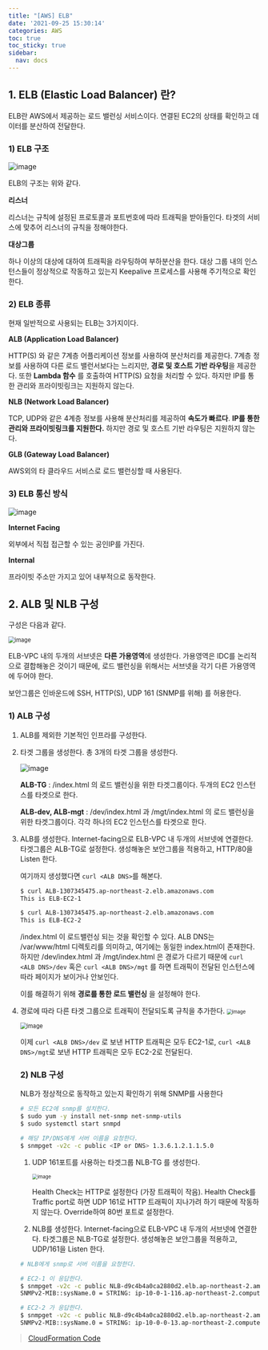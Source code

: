 ```yaml
---
title: "[AWS] ELB"
date: '2021-09-25 15:30:14'
categories: AWS
toc: true
toc_sticky: true
sidebar:
  nav: docs
---
```

## 1. ELB (Elastic Load Balancer) 란?

ELB란 AWS에서 제공하는 로드 밸런싱 서비스이다. 연결된 EC2의 상태를 확인하고 데이터를 분산하여 전달한다.



### 1) ELB 구조

![image](https://user-images.githubusercontent.com/60495897/134759839-4ee32345-d41e-43ed-a3a2-dd0a81301f5e.png)

ELB의 구조는 위와 같다.

**리스너**

리스너는 규칙에 설정된 프로토콜과 포트번호에 따라 트래픽을 받아들인다. 타겟의 서비스에 맞추어 리스너의 규칙을 정해야한다.

**대상그룹**

하나 이상의 대상에 대하여 트래픽을 라우팅하여 부하분산을 한다. 대상 그룹 내의 인스턴스들이 정상적으로 작동하고 있는지 Keepalive 프로세스를 사용해 주기적으로 확인한다. 



### 2) ELB 종류

현재 일반적으로 사용되는 ELB는 3가지이다.

**ALB (Application Load Balancer)**

HTTP(S) 와 같은 7계층 어플리케이션 정보를 사용하여 분산처리를 제공한다. 7계층 정보를 사용하여 다른 로드 밸런서보다는 느리지만, **경로 및 호스트 기반 라우팅**을 제공한다. 또한 **Lambda 함수** 를 호출하여 HTTP(S) 요청을 처리할 수 있다. 하지만 IP를 통한 관리와 프라이빗링크는 지원하지 않는다. 



**NLB (Network Load Balancer)**

TCP, UDP와 같은 4계층 정보를 사용해 분산처리를 제공하여 **속도가 빠르다**. **IP를 통한 관리와 프라이빗링크를 지원한다.** 하지만 경로 및 호스트 기반 라우팅은 지원하지 않는다. 



**GLB (Gateway Load Balancer)**

AWS외의 타 클라우드 서비스로 로드 밸런싱할 때  사용된다.



### 3) ELB 통신 방식

![image](https://user-images.githubusercontent.com/60495897/134760158-e4ff5e41-b6ea-41a8-9d35-f964316741a5.png)

**Internet Facing**

외부에서 직접 접근할 수 있는 공인IP를 가진다.



**Internal**

프라이빗 주소만 가지고 있어 내부적으로 동작한다.


## 2. ALB 및 NLB 구성

구성은 다음과 같다.

<img src="https://user-images.githubusercontent.com/60495897/134762943-398a6855-ae64-4093-a0d0-4a0de7f2d857.png" alt="image" style="zoom:80%;" />

ELB-VPC 내의 두개의 서브넷은 **다른 가용영역**에 생성한다. 가용영역은 IDC를 논리적으로 결합해놓은 것이기 때문에, 로드 밸런싱을 위해서는 서브넷을 각기 다른 가용영역에 두어야 한다.

보안그룹은 인바운드에 SSH, HTTP(S), UDP 161 (SNMP를 위해) 를 허용한다.



### 1) ALB 구성



1. ALB를 제외한 기본적인 인프라를 구성한다.

2. 타겟 그룹을 생성한다. 총 3개의 타겟 그룹을 생성한다.

   ![image](https://user-images.githubusercontent.com/60495897/134763054-d451c0c6-1f1e-4833-a6e9-2259606950e9.png)

   **ALB-TG** : /index.html 의 로드 밸런싱을 위한 타겟그룹이다. 두개의 EC2 인스턴스를 타겟으로 한다.

   **ALB-dev, ALB-mgt** : /dev/index.html 과 /mgt/index.html 의 로드 밸런싱을 위한 타겟그룹이다. 각각 하나의 EC2 인스턴스를 타겟으로 한다. 

3. ALB를 생성한다. Internet-facing으로 ELB-VPC 내 두개의 서브넷에 연결한다. 타겟그룹은 ALB-TG로 설정한다. 생성해놓은 보안그룹을 적용하고, HTTP/80을 Listen 한다.

   여기까지 생성했다면 ```curl <ALB DNS>```를 해본다.

   ```bash
   $ curl ALB-1307345475.ap-northeast-2.elb.amazonaws.com
   This is ELB-EC2-1
   
   $ curl ALB-1307345475.ap-northeast-2.elb.amazonaws.com
   This is ELB-EC2-2
   ```

   /index.html 이 로드밸런싱 되는 것을 확인할 수 있다. ALB DNS는 /var/www/html 디렉토리를 의미하고, 여기에는 동일한 index.html이 존재한다. 하지만 /dev/index.html 과 /mgt/index.html 은 경로가 다르기 때문에 ``curl <ALB DNS>/dev`` 혹은 ``curl <ALB DNS>/mgt`` 를 하면 트래픽이 전달된 인스턴스에 따라 페이지가 보이거나 안보인다. 

   이를 해결하기 위해 **경로를 통한 로드 밸런싱** 을 설정해야 한다. 

4. 경로에 따라 다른 타겟 그룹으로 트래픽이 전달되도록 규칙을 추가한다.
   <img src="https://user-images.githubusercontent.com/60495897/134763390-d2a1e5f0-c6fa-4d23-850e-cb65ac786b69.png" alt="image" style="zoom:67%;" />

   <img src="https://user-images.githubusercontent.com/60495897/134763473-d0bdc9db-72d9-4700-99b5-eaaf2f3e3af6.png" alt="image" style="zoom:80%;" />


   이제 ``curl <ALB DNS>/dev`` 로 보낸 HTTP 트래픽은 모두 EC2-1로, ``curl <ALB DNS>/mgt``로 보낸 HTTP 트래픽은 모두 EC2-2로 전달된다.

   

   

   ### 2) NLB 구성

   NLB가 정상적으로 동작하고 있는지 확인하기 위해 SNMP를 사용한다

   ```bash
   # 모든 EC2에 snmp를 설치한다.
   $ sudo yum -y install net-snmp net-snmp-utils
   $ sudo systemctl start snmpd
   
   # 해당 IP/DNS에게 서버 이름을 요청한다.
   $ snmpget -v2c -c public <IP or DNS> 1.3.6.1.2.1.1.5.0
   ```

   

   1. UDP 161포트를 사용하는 타겟그룹 NLB-TG 를 생성한다.

      <img src="https://user-images.githubusercontent.com/60495897/134764296-4b7c844a-f236-4918-8130-edf2e1255dcd.png" alt="image" style="zoom: 67%;" />

      Health Check는 HTTP로 설정한다 (가장 트래픽이 작음). Health Check를 Traffic port로 하면 UDP 161로 HTTP 트래픽이 지나가려 하기 때문에 작동하지 않는다. Override하여 80번 포트로 설정한다.

   2. NLB를 생성한다. Internet-facing으로 ELB-VPC 내 두개의 서브넷에 연결한다. 타겟그룹은 NLB-TG로 설정한다. 생성해놓은 보안그룹을 적용하고, UDP/161을 Listen 한다.

   

   ```bash
   # NLB에게 snmp로 서버 이름을 요청한다.
   
   # EC2-1 이 응답한다.
   $ snmpget -v2c -c public NLB-d9c4b4a0ca2880d2.elb.ap-northeast-2.amazonaws.com 1.3.6.1.2.1.1.5.0
   SNMPv2-MIB::sysName.0 = STRING: ip-10-0-1-116.ap-northeast-2.compute.internal
   
   # EC2-2 가 응답한다.
   $ snmpget -v2c -c public NLB-d9c4b4a0ca2880d2.elb.ap-northeast-2.amazonaws.com 1.3.6.1.2.1.1.5.0
   SNMPv2-MIB::sysName.0 = STRING: ip-10-0-0-13.ap-northeast-2.compute.internal
   ```


> [CloudFormation Code](https://github.com/yuntreee/CloudFormation/blob/main/ELB.yml)